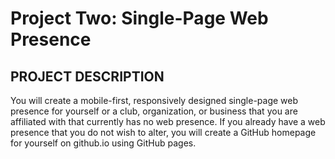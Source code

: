 # Project Two: Single-Page Web Presence
## PROJECT DESCRIPTION
You will create a mobile-first, responsively designed single-page web presence for yourself or a club, organization, or business that you are affiliated with that currently has no web presence. If you already have a web presence that you do not wish to alter, you will create a GitHub homepage for yourself on github.io using GitHub pages.
